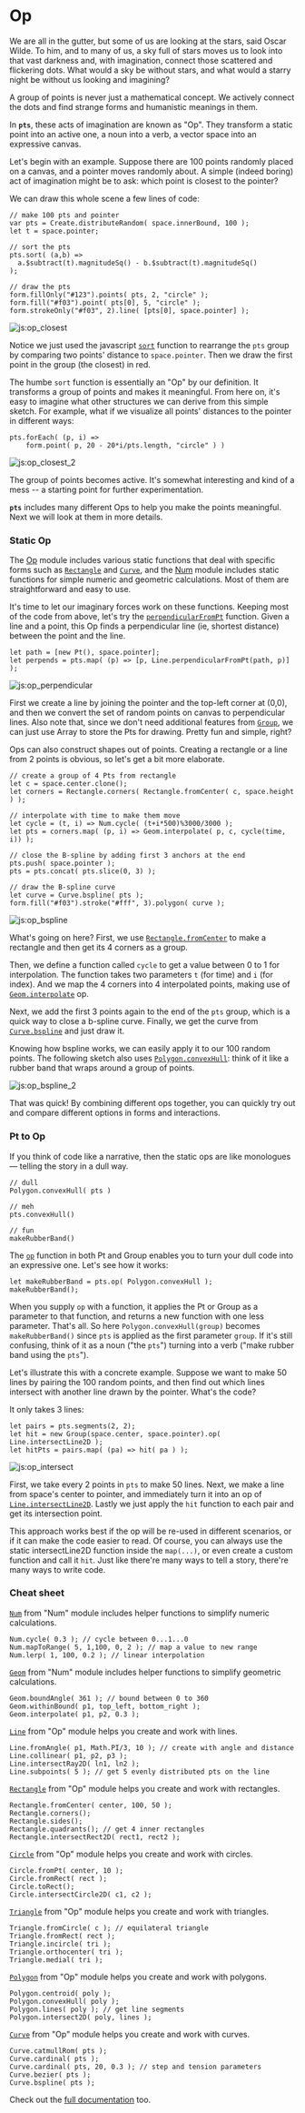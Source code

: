 # Op

We are all in the gutter, but some of us are looking at the stars, said Oscar Wilde. To him, and to many of us, a sky full of stars moves us to look into that vast darkness and, with imagination, connect those scattered and flickering dots. What would a sky be without stars, and what would a starry night be without us looking and imagining?

A group of points is never just a mathematical concept. We actively connect the dots and find strange forms and humanistic meanings in them. 

In **`pts`**, these acts of imagination are known as "Op". They transform a static point into an active one, a noun into a verb, a vector space into an expressive canvas.

Let's begin with an example. Suppose there are 100 points randomly placed on a canvas, and a pointer moves randomly about. A simple (indeed boring) act of imagination might be to ask: which point is closest to the pointer?

We can draw this whole scene a few lines of code:
```
// make 100 pts and pointer
var pts = Create.distributeRandom( space.innerBound, 100 );
let t = space.pointer;

// sort the pts
pts.sort( (a,b) => 
  a.$subtract(t).magnitudeSq() - b.$subtract(t).magnitudeSq()
);

// draw the pts
form.fillOnly("#123").points( pts, 2, "circle" );
form.fill("#f03").point( pts[0], 5, "circle" );
form.strokeOnly("#f03", 2).line( [pts[0], space.pointer] );
```

![js:op_closest](./assets/bg.png)

Notice we just used the javascript [`sort`](https://developer.mozilla.org/en-US/docs/Web/JavaScript/Reference/Global_Objects/Array/sort) function to rearrange the `pts` group by comparing two points' distance to `space.pointer`. Then we draw the first point in the group (the closest) in red.

The humbe `sort` function is essentially an "Op" by our definition. It transforms a group of points and makes it meaningful. From here on, it's easy to imagine what other structures we can derive from this simple sketch. For example, what if we visualize all points' distances to the pointer in different ways:

```
pts.forEach( (p, i) => 
    form.point( p, 20 - 20*i/pts.length, "circle" ) )
```

![js:op_closest_2](./assets/bg.png)

The group of points becomes active. It's somewhat interesting and kind of a mess -- a starting point for further experimentation.

**`pts`** includes many different Ops to help you make the points meaningful. Next we will look at them in more details.

### Static Op
The [Op](../docs/modules/_op_.html) module includes various static functions that deal with specific forms such as [`Rectangle`](#op-rectangle) and [`Curve`](#op-curve), and the [Num](../docs/modules/_num_.html) module includes static functions for simple numeric and geometric calculations. Most of them are straightforward and easy to use.

It's time to let our imaginary forces work on these functions. Keeping most of the code from above, let's try the [`perpendicularFromPt`](#op-line) function. Given a line and a point, this Op finds a perpendicular line (ie, shortest distance) between the point and the line. 

```
let path = [new Pt(), space.pointer];    
let perpends = pts.map( (p) => [p, Line.perpendicularFromPt(path, p)] );
```

![js:op_perpendicular](./assets/bg.png)

First we create a line by joining the pointer and the top-left corner at (0,0), and then we convert the set of random points on canvas to perpendicular lines. Also note that, since we don't need additional features from [`Group`](#pt-group), we can just use Array to store the Pts for drawing. Pretty fun and simple, right? 

Ops can also construct shapes out of points. Creating a rectangle or a line from 2 points is obvious, so let's get a bit more elaborate. 

```
// create a group of 4 Pts from rectangle
let c = space.center.clone();
let corners = Rectangle.corners( Rectangle.fromCenter( c, space.height ) );

// interpolate with time to make them move
let cycle = (t, i) => Num.cycle( (t+i*500)%3000/3000 );
let pts = corners.map( (p, i) => Geom.interpolate( p, c, cycle(time, i)) );

// close the B-spline by adding first 3 anchors at the end
pts.push( space.pointer );
pts = pts.concat( pts.slice(0, 3) );

// draw the B-spline curve
let curve = Curve.bspline( pts );
form.fill("#f03").stroke("#fff", 3).polygon( curve );
```

![js:op_bspline](./assets/bg.png)

What's going on here? First, we use [`Rectangle.fromCenter`](#op-rectangle) to make a rectangle and then get its 4 corners as a group. 

Then, we define a function called `cycle` to get a value between 0 to 1 for interpolation. The function takes two parameters `t` (for time) and `i` (for index). And we map the 4 corners into 4 interpolated points, making use of [`Geom.interpolate`](#num-geom) op. 

Next, we add the first 3 points again to the end of the `pts` group, which is a quick way to close a b-spline curve. Finally, we get the curve from [`Curve.bspline`](#op-curve) and just draw it. 

Knowing how bspline works, we can easily apply it to our 100 random points. The following sketch also uses [`Polygon.convexHull`](#op-polygon): think of it like a rubber band that wraps around a group of points.

![js:op_bspline_2](./assets/bg.png)

That was quick! By combining different ops together, you can quickly try out and compare different options in forms and interactions.

### Pt to Op
If you think of code like a narrative, then the static ops are like monologues — telling the story in a dull way. 

```
// dull
Polygon.convexHull( pts )

// meh
pts.convexHull()

// fun
makeRubberBand()
```

The [`op`](#pt-pt) function in both Pt and Group enables you to turn your dull code into an expressive one. Let's see how it works:

```
let makeRubberBand = pts.op( Polygon.convexHull );
makeRubberBand();
```

When you supply `op` with a function, it applies the Pt or Group as a parameter to that function, and returns a new function with one less parameter. That's all. So here `Polygon.convexHull(group)` becomes `makeRubberBand()` since `pts` is applied as the first parameter `group`. If it's still confusing, think of it as a noun ("the `pts`") turning into a verb ("make rubber band using the `pts`").

Let's illustrate this with a concrete example. Suppose we want to make 50 lines by pairing the 100 random points, and then find out which lines intersect with another line drawn by the pointer. What's the code?

It only takes 3 lines:
```
let pairs = pts.segments(2, 2);
let hit = new Group(space.center, space.pointer).op( Line.intersectLine2D );
let hitPts = pairs.map( (pa) => hit( pa ) );
```

![js:op_intersect](./assets/bg.png)

First, we take every 2 points in `pts` to make 50 lines. Next, we make a line from space's center to pointer, and immediately turn it into an op of [`Line.intersectLine2D`](#op-line). Lastly we just apply the `hit` function to each pair and get its intersection point.

This approach works best if the op will be re-used in different scenarios, or if it can make the code easier to read. Of course, you can always use the static intersectLine2D function inside the `map(...)`, or even create a custom function and call it `hit`. Just like there're many ways to tell a story, there're many ways to write code.


### Cheat sheet

[`Num`](#num-num) from "Num" module includes  helper  functions to simplify numeric calculations.
```
Num.cycle( 0.3 ); // cycle between 0...1...0
Num.mapToRange( 5, 1,100, 0, 2 ); // map a value to new range
Num.lerp( 1, 100, 0.2 ); // linear interpolation
```

[`Geom`](#num-geom) from "Num" module includes helper  functions to simplify geometric calculations.
```
Geom.boundAngle( 361 ); // bound between 0 to 360
Geom.withinBound( p1, top_left, bottom_right ); 
Geom.interpolate( p1, p2, 0.3 ); 
```

[`Line`](#op-line) from "Op" module helps you create and work with lines.
```
Line.fromAngle( p1, Math.PI/3, 10 ); // create with angle and distance
Line.collinear( p1, p2, p3 ); 
Line.intersectRay2D( ln1, ln2 ); 
Line.subpoints( 5 ); // get 5 evenly distributed pts on the line
```

[`Rectangle`](#op-rectangle) from "Op" module helps you create and work with rectangles.
```
Rectangle.fromCenter( center, 100, 50 );
Rectangle.corners();
Rectangle.sides();
Rectangle.quadrants(); // get 4 inner rectangles
Rectangle.intersectRect2D( rect1, rect2 );
```

[`Circle`](#op-circle) from "Op" module helps you create and work with circles.
```
Circle.fromPt( center, 10 );
Circle.fromRect( rect );
Circle.toRect();
Circle.intersectCircle2D( c1, c2 );
```

[`Triangle`](#op-triangle) from "Op" module helps you create and work with triangles.
```
Triangle.fromCircle( c ); // equilateral triangle
Triangle.fromRect( rect );
Triangle.incircle( tri );
Triangle.orthocenter( tri );
Triangle.medial( tri );
```

[`Polygon`](#op-polygon) from "Op" module helps you create and work with polygons.
```
Polygon.centroid( poly );
Polygon.convexHull( poly );
Polygon.lines( poly ); // get line segments
Polygon.intersect2D( poly, lines );
```

[`Curve`](#op-curve) from "Op" module helps you create and work with curves.
```
Curve.catmullRom( pts );
Curve.cardinal( pts );
Curve.cardinal( pts, 20, 0.3 ); // step and tension parameters
Curve.bezier( pts );
Curve.bspline( pts );
```

Check out the [full documentation](../docs/modules/_op_.html) too.